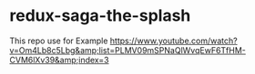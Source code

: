 # redux-saga-the-splash
This repo use for Example https://www.youtube.com/watch?v=Om4Lb8c5Lbg&amp;list=PLMV09mSPNaQlWvqEwF6TfHM-CVM6lXv39&amp;index=3
